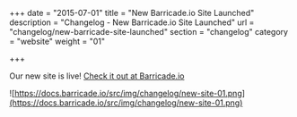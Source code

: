 +++
date = "2015-07-01"
title = "New Barricade.io Site Launched"
description = "Changelog - New Barricade.io Site Launched"
url = "changelog/new-barricade-site-launched"
section = "changelog"
category = "website"
weight = "01"

+++

Our new site is live! [Check it out at Barricade.io](https://barricade.io)

![https://docs.barricade.io/src/img/changelog/new-site-01.png](https://docs.barricade.io/src/img/changelog/new-site-01.png)
